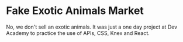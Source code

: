# Fake Exotic Animals Market
No, we don't sell an exotic animals. It was just a one day project at Dev Academy to practice the use of APIs, CSS, Knex and React.
